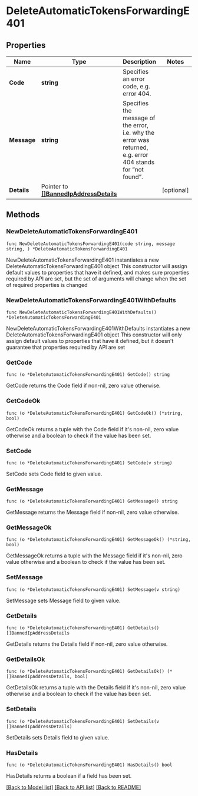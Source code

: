 # DeleteAutomaticTokensForwardingE401

## Properties

Name | Type | Description | Notes
------------ | ------------- | ------------- | -------------
**Code** | **string** | Specifies an error code, e.g. error 404. | 
**Message** | **string** | Specifies the message of the error, i.e. why the error was returned, e.g. error 404 stands for “not found”. | 
**Details** | Pointer to [**[]BannedIpAddressDetails**](BannedIpAddressDetails.md) |  | [optional] 

## Methods

### NewDeleteAutomaticTokensForwardingE401

`func NewDeleteAutomaticTokensForwardingE401(code string, message string, ) *DeleteAutomaticTokensForwardingE401`

NewDeleteAutomaticTokensForwardingE401 instantiates a new DeleteAutomaticTokensForwardingE401 object
This constructor will assign default values to properties that have it defined,
and makes sure properties required by API are set, but the set of arguments
will change when the set of required properties is changed

### NewDeleteAutomaticTokensForwardingE401WithDefaults

`func NewDeleteAutomaticTokensForwardingE401WithDefaults() *DeleteAutomaticTokensForwardingE401`

NewDeleteAutomaticTokensForwardingE401WithDefaults instantiates a new DeleteAutomaticTokensForwardingE401 object
This constructor will only assign default values to properties that have it defined,
but it doesn't guarantee that properties required by API are set

### GetCode

`func (o *DeleteAutomaticTokensForwardingE401) GetCode() string`

GetCode returns the Code field if non-nil, zero value otherwise.

### GetCodeOk

`func (o *DeleteAutomaticTokensForwardingE401) GetCodeOk() (*string, bool)`

GetCodeOk returns a tuple with the Code field if it's non-nil, zero value otherwise
and a boolean to check if the value has been set.

### SetCode

`func (o *DeleteAutomaticTokensForwardingE401) SetCode(v string)`

SetCode sets Code field to given value.


### GetMessage

`func (o *DeleteAutomaticTokensForwardingE401) GetMessage() string`

GetMessage returns the Message field if non-nil, zero value otherwise.

### GetMessageOk

`func (o *DeleteAutomaticTokensForwardingE401) GetMessageOk() (*string, bool)`

GetMessageOk returns a tuple with the Message field if it's non-nil, zero value otherwise
and a boolean to check if the value has been set.

### SetMessage

`func (o *DeleteAutomaticTokensForwardingE401) SetMessage(v string)`

SetMessage sets Message field to given value.


### GetDetails

`func (o *DeleteAutomaticTokensForwardingE401) GetDetails() []BannedIpAddressDetails`

GetDetails returns the Details field if non-nil, zero value otherwise.

### GetDetailsOk

`func (o *DeleteAutomaticTokensForwardingE401) GetDetailsOk() (*[]BannedIpAddressDetails, bool)`

GetDetailsOk returns a tuple with the Details field if it's non-nil, zero value otherwise
and a boolean to check if the value has been set.

### SetDetails

`func (o *DeleteAutomaticTokensForwardingE401) SetDetails(v []BannedIpAddressDetails)`

SetDetails sets Details field to given value.

### HasDetails

`func (o *DeleteAutomaticTokensForwardingE401) HasDetails() bool`

HasDetails returns a boolean if a field has been set.


[[Back to Model list]](../README.md#documentation-for-models) [[Back to API list]](../README.md#documentation-for-api-endpoints) [[Back to README]](../README.md)


